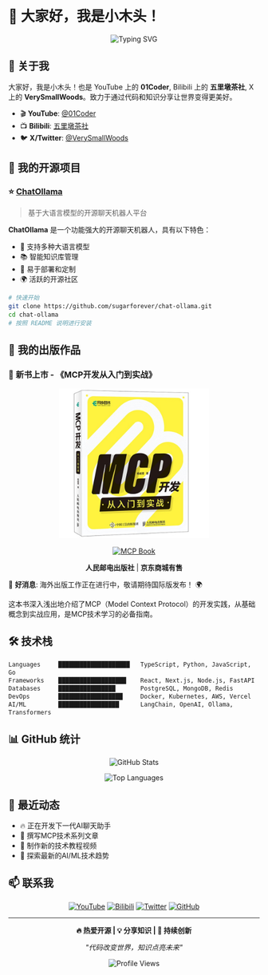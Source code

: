 # 👋 大家好，我是小木头！

<div align="center">

![Typing SVG](https://readme-typing-svg.herokuapp.com?font=Fira+Code&pause=1000&color=2196F3&center=true&vCenter=true&width=435&lines=开源爱好者+%7C+内容创作者;MCP+技术布道师;全栈开发工程师;终身学习者)

</div>

## 🎯 关于我

大家好，我是小木头！也是 YouTube 上的 **01Coder**,  Bilibili 上的 **五里墩茶社**, X上的 **VerySmallWoods**。致力于通过代码和知识分享让世界变得更美好。

- 🎬 **YouTube**: [@01Coder](https://www.youtube.com/@01coder30)
- 📺 **Bilibili**: [五里墩茶社](https://space.bilibili.com/615957867/)
- 🐦 **X/Twitter**: [@VerySmallWoods](https://x.com/verysmallwoods)

## 🚀 我的开源项目

### ⭐ [ChatOllama](https://github.com/sugarforever/chat-ollama/)

> 基于大语言模型的开源聊天机器人平台

**ChatOllama** 是一个功能强大的开源聊天机器人，具有以下特色：
- 🤖 支持多种大语言模型
- 📚 智能知识库管理
- 🔧 易于部署和定制
- 🌍 活跃的开源社区

```bash
# 快速开始
git clone https://github.com/sugarforever/chat-ollama.git
cd chat-ollama
# 按照 README 说明进行安装
```

## 📖 我的出版作品

### 🎉 **新书上市** - 《MCP开发从入门到实战》

<div align="center">

<a href="https://item.jd.com/14457287.html">
<img src="MCP开发从入门到实战.jpg" alt="MCP开发从入门到实战" width="300"/>
</a>

[![MCP Book](https://img.shields.io/badge/📚_新书发布-MCP开发从入门到实战-FF6B6B?style=for-the-badge)](https://item.jd.com/14457287.html)

**人民邮电出版社** | **京东商城有售**

</div>

📌 **好消息**: 海外出版工作正在进行中，敬请期待国际版发布！ 🌍

这本书深入浅出地介绍了MCP（Model Context Protocol）的开发实践，从基础概念到实战应用，是MCP技术学习的必备指南。

## 🛠️ 技术栈

```text
Languages     ████████████████████   TypeScript, Python, JavaScript, Go
Frameworks    ███████████████████    React, Next.js, Node.js, FastAPI
Databases     ████████████████       PostgreSQL, MongoDB, Redis
DevOps        ██████████████████     Docker, Kubernetes, AWS, Vercel
AI/ML         █████████████████      LangChain, OpenAI, Ollama, Transformers
```

## 📊 GitHub 统计

<div align="center">

![GitHub Stats](https://github-readme-stats.vercel.app/api?username=sugarforever&show_icons=true&theme=tokyonight&count_private=true)

![Top Languages](https://github-readme-stats.vercel.app/api/top-langs/?username=sugarforever&layout=compact&theme=tokyonight)

</div>

## 🌟 最近动态

<!--START_SECTION:activity-->
- 🔥 正在开发下一代AI聊天助手
- 📝 撰写MCP技术系列文章
- 🎥 制作新的技术教程视频
- 🌱 探索最新的AI/ML技术趋势
<!--END_SECTION:activity-->

## 📫 联系我

<div align="center">

[![YouTube](https://img.shields.io/badge/YouTube-01Coder-red?style=for-the-badge&logo=youtube)](https://www.youtube.com/@01coder30)
[![Bilibili](https://img.shields.io/badge/Bilibili-五里墩茶社-blue?style=for-the-badge&logo=bilibili)](https://space.bilibili.com/615957867/)
[![Twitter](https://img.shields.io/badge/Twitter-VerySmallWoods-1DA1F2?style=for-the-badge&logo=twitter)](https://x.com/verysmallwoods)
[![GitHub](https://img.shields.io/badge/GitHub-sugarforever-333?style=for-the-badge&logo=github)](https://github.com/sugarforever)

</div>

---

<div align="center">

**🔥 热爱开源 | 💡 分享知识 | 🚀 持续创新**

*"代码改变世界，知识点亮未来"*

![Profile Views](https://komarev.com/ghpvc/?username=sugarforever&color=blueviolet&style=flat-square)

</div>
